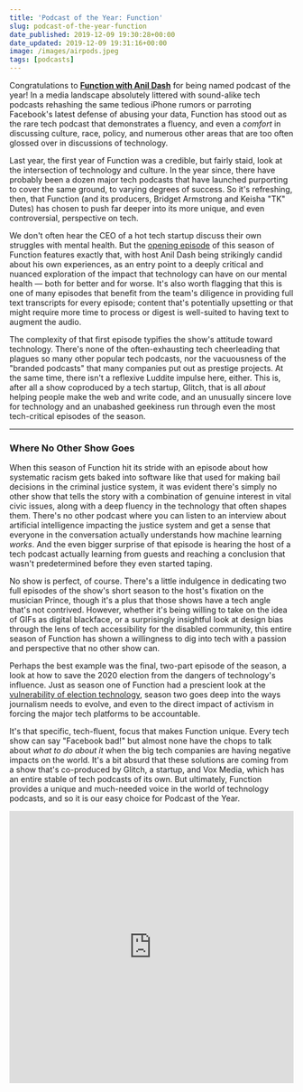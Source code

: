 ```yaml
---
title: 'Podcast of the Year: Function'
slug: podcast-of-the-year-function
date_published: 2019-12-09 19:30:28+00:00
date_updated: 2019-12-09 19:31:16+00:00
image: /images/airpods.jpeg
tags: [podcasts]
---
```

Congratulations to [**Function with Anil Dash**](https://blog.glitch.com/category/function) for being named podcast of the year! In a media landscape absolutely littered with sound-alike tech podcasts rehashing the same tedious iPhone rumors or parroting Facebook's latest defense of abusing your data, Function has stood out as the rare tech podcast that demonstrates a fluency, and even a *comfort* in discussing culture, race, policy, and numerous other areas that are too often glossed over in discussions of technology.

Last year, the first year of Function was a credible, but fairly staid, look at the intersection of technology and culture. In the year since, there have probably been a dozen major tech podcasts that have launched purporting to cover the same ground, to varying degrees of success. So it's refreshing, then, that Function (and its producers, Bridget Armstrong and Keisha "TK" Dutes) has chosen to push far deeper into its more unique, and even controversial, perspective on tech.

We don't often hear the CEO of a hot tech startup discuss their own struggles with mental health. But the [opening episode](https://glitch.com/culture/function-episode-13/) of this season of Function features exactly that, with host Anil Dash being strikingly candid about his own experiences, as an entry point to a deeply critical and nuanced exploration of the impact that technology can have on our mental health — both for better and for worse. It's also worth flagging that this is one of many episodes that benefit from the team's diligence in providing full text transcripts for every episode; content that's potentially upsetting or that might require more time to process or digest is well-suited to having text to augment the audio.

The complexity of that first episode typifies the show's attitude toward technology. There's none of the often-exhausting tech cheerleading that plagues so many other popular tech podcasts, nor the vacuousness of the "branded podcasts" that many companies put out as prestige projects. At the same time, there isn't a reflexive Luddite impulse here, either. This is, after all a show coproduced by a tech startup, Glitch, that is all *about* helping people make the web and write code, and an unusually sincere love for technology and an unabashed geekiness run through even the most tech-critical episodes of the season.

---

### Where No Other Show Goes

When this season of Function hit its stride with an episode about how systematic racism gets baked into software like that used for making bail decisions in the criminal justice system, it was evident there's simply no other show that tells the story with a combination of genuine interest in vital civic issues, along with a deep fluency in the technology that often shapes them. There's no other podcast where you can listen to an interview about artificial intelligence impacting the justice system and get a sense that everyone in the conversation actually understands how machine learning *works*. And the even bigger surprise of that episode is hearing the host of a tech podcast actually learning from guests and reaching a conclusion that wasn't predetermined before they even started taping.

No show is perfect, of course. There's a little indulgence in dedicating two full episodes of the show's short season to the host's fixation on the musician Prince, though it's a plus that those shows have a tech angle that's not contrived. However, whether it's being willing to take on the idea of GIFs as digital blackface, or a surprisingly insightful look at design bias through the lens of tech accessibility for the disabled community, this entire season of Function has shown a willingness to dig into tech with a passion and perspective that no other show can.

Perhaps the best example was the final, two-part episode of the season, a look at how to save the 2020 election from the dangers of technology's influence. Just as season one of Function had a prescient look at the [vulnerability of election technology](https://glitch.com/culture/function-episode-8/), season two goes deep into the ways journalism needs to evolve, and even to the direct impact of activism in forcing the major tech platforms to be accountable.

It's that specific, tech-fluent, focus that makes Function unique. Every tech show can say "Facebook bad!" but almost none have the chops to talk about *what to do about it* when the big tech companies are having negative impacts on the world. It's a bit absurd that these solutions are coming from a show that's co-produced by Glitch, a startup, and Vox Media, which has an entire stable of tech podcasts of its own. But ultimately, Function provides a unique and much-needed voice in the world of technology podcasts, and so it is our easy choice for Podcast of the Year.

<iframe frameBorder="0" height="482" scrolling="no" src="https://playlist.megaphone.fm/?e=VMP6721499267"
width="100%"></iframe>
